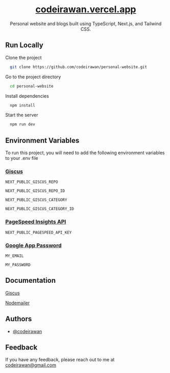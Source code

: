<div align=center>

# [codeirawan.vercel.app](https://codeirawan.vercel.app/)

Personal website and blogs built using TypeScript, Next.js, and Tailwind CSS.

</div>

## Run Locally

Clone the project

```bash
  git clone https://github.com/codeirawan/personal-website.git
```

Go to the project directory

```bash
  cd personal-website
```

Install dependencies

```bash
  npm install
```

Start the server

```bash
  npm run dev
```

## Environment Variables

To run this project, you will need to add the following environment variables to your .env file

### [Giscus](https://giscus.app/)

`NEXT_PUBLIC_GISCUS_REPO`

`NEXT_PUBLIC_GISCUS_REPO_ID`

`NEXT_PUBLIC_GISCUS_CATEGORY`

`NEXT_PUBLIC_GISCUS_CATEGORY_ID`

### [PageSpeed Insights API](https://developers.google.com/speed/docs/insights/v5/get-started)

`NEXT_PUBLIC_PAGESPEED_API_KEY`

### [Google App Password](https://myaccount.google.com/apppasswords)

`MY_EMAIL`

`MY_PASSWORD`

## Documentation

[Giscus](https://giscus.app/)

[Nodemailer](https://nodemailer.com/)

## Authors

- [@codeirawan](https://www.github.com/codeirawan)

## Feedback

If you have any feedback, please reach out to me at codeirawan@gmail.com
